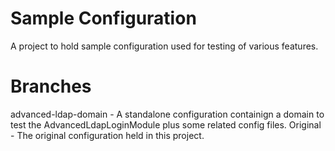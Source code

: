 Sample Configuration
====================

A project to hold sample configuration used for testing of various features.

Branches
========

advanced-ldap-domain - A standalone configuration containign a domain to test the AdvancedLdapLoginModule 
                       plus some related config files.
Original             - The original configuration held in this project.

